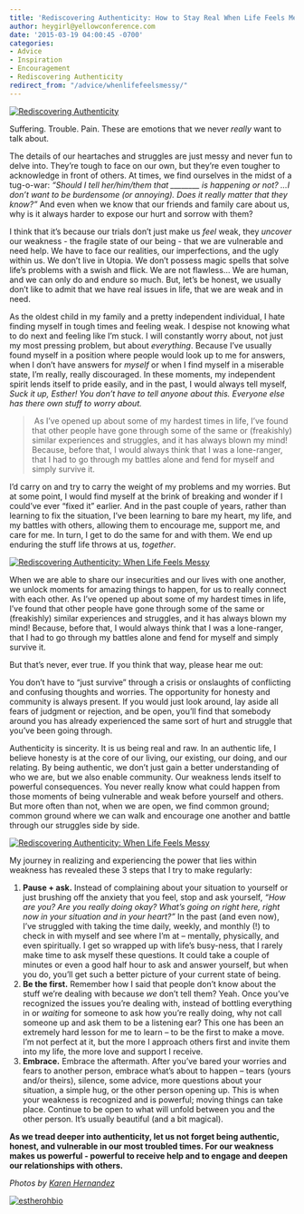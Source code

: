 ```yaml
---
title: 'Rediscovering Authenticity: How to Stay Real When Life Feels Messy'
author: heygirl@yellowconference.com
date: '2015-03-19 04:00:45 -0700'
categories:
- Advice
- Inspiration
- Encouragement
- Rediscovering Authenticity
redirect_from: "/advice/whenlifefeelsmessy/"
---
```


[![Rediscovering Authenticity ](https://s3.amazonaws.com/yellow-files/blog/2015/03/authenticitywhenlifeismessy.jpg)](https://s3.amazonaws.com/yellow-files/blog/2015/03/authenticitywhenlifeismessy.jpg)

Suffering. Trouble. Pain. These are emotions that we never _really_ want to talk about.

The details of our heartaches and struggles are just messy and never fun to delve into. They’re tough to face on our own, but they’re even tougher to acknowledge in front of others. At times, we find ourselves in the midst of a tug-o-war: _“Should I tell her/him/them that ________ is happening or not? …I don’t want to be burdensome (or annoying). Does it really matter that they know?”_ And even when we know that our friends and family care about us, why is it always harder to expose our hurt and sorrow with them?

I think that it’s because our trials don’t just make us _feel_ weak, they _uncover_ our weakness - the fragile state of our being - that we are vulnerable and need help. We have to face our realities, our imperfections, and the ugly within us. We don’t live in Utopia. We don’t possess magic spells that solve life’s problems with a swish and flick. We are not flawless… We are human, and we can only do and endure so much. But, let’s be honest, we usually don’t like to admit that we have real issues in life, that we are weak and in need.

As the oldest child in my family and a pretty independent individual, I hate finding myself in tough times and feeling weak. I despise not knowing what to do next and feeling like I’m stuck. I will constantly worry about, not just my most pressing problem, but about _everything_. Because I’ve usually found myself in a position where people would look up to me for answers, when I don’t have answers for _myself_ or when I find myself in a miserable state, I’m really, really discouraged. In these moments, my independent spirit lends itself to pride easily, and in the past, I would always tell myself, _Suck it up, Esther! You don’t have to tell anyone about this. Everyone else has there own stuff to worry about._

>  As I’ve opened up about some of my hardest times in life, I’ve found that other people have gone through some of the same or (freakishly) similar experiences and struggles, and it has always blown my mind! Because, before that, I would always think that I was a lone-ranger, that I had to go through my battles alone and fend for myself and simply survive it.

I’d carry on and try to carry the weight of my problems and my worries. But at some point, I would find myself at the brink of breaking and wonder if I could’ve ever “fixed it” earlier. And in the past couple of years, rather than learning to fix the situation, I’ve been learning to bare my heart, my life, and my battles with others, allowing them to encourage me, support me, and care for me. In turn, I get to do the same for and with them. We end up enduring the stuff life throws at us, _together_.

[![Rediscovering Authenticity: When Life Feels Messy](https://s3.amazonaws.com/yellow-files/blog/2015/03/messy4.jpg)](https://s3.amazonaws.com/yellow-files/blog/2015/03/messy4.jpg)

When we are able to share our insecurities and our lives with one another, we unlock moments for amazing things to happen, for us to really connect with each other. As I’ve opened up about some of my hardest times in life, I’ve found that other people have gone through some of the same or (freakishly) similar experiences and struggles, and it has always blown my mind! Because, before that, I would always think that I was a lone-ranger, that I had to go through my battles alone and fend for myself and simply survive it.

But that’s never, ever true. If you think that way, please hear me out:

You don’t have to “just survive” through a crisis or onslaughts of conflicting and confusing thoughts and worries. The opportunity for honesty and community is always present. If you would just look around, lay aside all fears of judgment or rejection, and be open, you’ll find that somebody around you has already experienced the same sort of hurt and struggle that you’ve been going through.

Authenticity is sincerity. It is us being real and raw. In an authentic life, I believe honesty is at the core of our living, our existing, our doing, and our relating. By being authentic, we don’t just gain a better understanding of who we are, but we also enable community. Our weakness lends itself to powerful consequences. You never really know what could happen from those moments of being vulnerable and weak before yourself and others. But more often than not, when we are open, we find common ground; common ground where we can walk and encourage one another and battle through our struggles side by side.

[![Rediscovering Authenticity: When  Life Feels Messy](https://s3.amazonaws.com/yellow-files/blog/2015/03/authenticitywhenlifeismessy3.jpg)](https://s3.amazonaws.com/yellow-files/blog/2015/03/authenticitywhenlifeismessy3.jpg)

My journey in realizing and experiencing the power that lies within weakness has revealed these 3 steps that I try to make regularly:

1.  **Pause + ask.** Instead of complaining about your situation to yourself or just brushing off the anxiety that you feel, stop and ask yourself, _“How are you? Are you really doing okay? What’s going on right here, right now in your situation and in your heart?”_ In the past (and even now), I’ve struggled with taking the time daily, weekly, and monthly (!) to check in with myself and see where I’m at – mentally, physically, and even spiritually. I get so wrapped up with life’s busy-ness, that I rarely make time to ask myself these questions. It could take a couple of minutes or even a good half hour to ask and answer yourself, but when you do, you’ll get such a better picture of your current state of being.
2.  **Be the first.** Remember how I said that people don’t know about the stuff we’re dealing with because _we_ don’t tell them? Yeah. Once you’ve recognized the issues you’re dealing with, instead of bottling everything in or _waiting_ for someone to ask how you’re really doing, why not call someone up and ask them to be a listening ear? This one has been an extremely hard lesson for me to learn – to be the first to make a move. I’m not perfect at it, but the more I approach others first and invite them into my life, the more love and support I receive.
3.  **Embrace.** Embrace the aftermath. After you’ve bared your worries and fears to another person, embrace what’s about to happen – tears (yours and/or theirs), silence, some advice, more questions about your situation, a simple hug, or the other person opening up. This is when your weakness is recognized and is powerful; moving things can take place. Continue to be open to what will unfold between you and the other person. It’s usually beautiful (and a bit magical).

**As we tread deeper into authenticity, let us not forget being authentic, honest, and vulnerable in our most troubled times. For our weakness makes us powerful - powerful to receive help and to engage and deepen our relationships with others.**

_Photos by [Karen Hernandez](http://alwaysjoyfulkaren.blogspot.com/)_

[![estherohbio](https://s3.amazonaws.com/yellow-files/blog/2015/03/estherohbio1.jpg)](https://estherohx.wordpress.com/)
